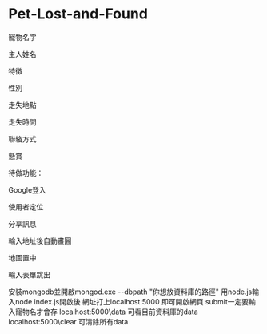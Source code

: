 Pet-Lost-and-Found
==================
寵物名字

主人姓名

特徵

性別

走失地點

走失時間

聯絡方式

懸賞

待做功能：

Google登入

使用者定位

分享訊息

輸入地址後自動畫圓

地圖置中

輸入表單跳出




安裝mongodb並開啟mongod.exe --dbpath "你想放資料庫的路徑"
用node.js輸入node index.js開啟後
網址打上localhost:5000 即可開啟網頁
submit一定要輸入寵物名才會存
localhost:5000\data 可看目前資料庫的data
localhost:5000\clear 可清除所有data